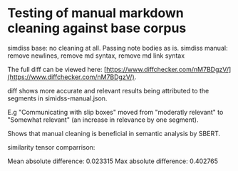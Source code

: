 # Testing of manual markdown cleaning against base corpus

simdiss base: no cleaning at all. Passing note bodies as is.
simdiss manual: remove newlines, remove md syntax, remove md link syntax

The full diff can be viewed here: [https://www.diffchecker.com/nM7BDgzV/](https://www.diffchecker.com/nM7BDgzV/).

diff shows more accurate and relevant results being attributed to the segments
in simidss-manual.json. 

E.g "Communicating with slip boxes" moved from "moderatly relevant" to "Somewhat
relevant" (an increase in relevance by one segment). 

Shows that manual cleaning is beneficial in semantic analysis by SBERT.

similarity tensor comparrison:

Mean absolute difference: 0.023315
Max absolute difference: 0.402765

